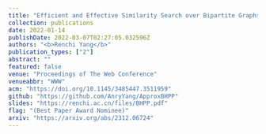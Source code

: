 ```yaml
---
title: "Efficient and Effective Similarity Search over Bipartite Graphs"
collection: publications
date: 2022-01-14
publishDate: 2022-03-07T02:27:05.032596Z
authors: "<b>Renchi Yang</b>"
publication_types: ["2"]
abstract: ""
featured: false
venue: "Proceedings of The Web Conference"
venueabbr: "WWW"
acm: "https://doi.org/10.1145/3485447.3511959"
github: "https://github.com/AnryYang/ApproxBHPP"
slides: "https://renchi.ac.cn/files/BHPP.pdf"
flag: "(Best Paper Award Nominee)"
arxiv: "https://arxiv.org/abs/2312.06724"
---
```

